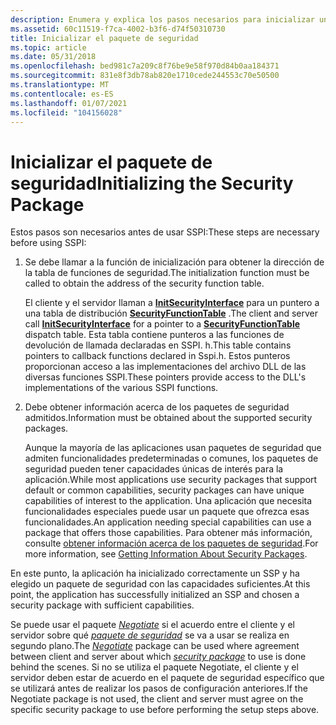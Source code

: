 ```yaml
---
description: Enumera y explica los pasos necesarios para inicializar un paquete de seguridad.
ms.assetid: 60c11519-f7ca-4002-b3f6-d74f50310730
title: Inicializar el paquete de seguridad
ms.topic: article
ms.date: 05/31/2018
ms.openlocfilehash: bed981c7a209c8f76be9e58f970d84b0aa184371
ms.sourcegitcommit: 831e8f3db78ab820e1710cede244553c70e50500
ms.translationtype: MT
ms.contentlocale: es-ES
ms.lasthandoff: 01/07/2021
ms.locfileid: "104156028"
---
```

# <a name="initializing-the-security-package"></a><span data-ttu-id="7392e-103">Inicializar el paquete de seguridad</span><span class="sxs-lookup"><span data-stu-id="7392e-103">Initializing the Security Package</span></span>

<span data-ttu-id="7392e-104">Estos pasos son necesarios antes de usar SSPI:</span><span class="sxs-lookup"><span data-stu-id="7392e-104">These steps are necessary before using SSPI:</span></span>

1.  <span data-ttu-id="7392e-105">Se debe llamar a la función de inicialización para obtener la dirección de la tabla de funciones de seguridad.</span><span class="sxs-lookup"><span data-stu-id="7392e-105">The initialization function must be called to obtain the address of the security function table.</span></span>

    <span data-ttu-id="7392e-106">El cliente y el servidor llaman a [**InitSecurityInterface**](/windows/desktop/api/Sspi/nf-sspi-initsecurityinterfacea) para un puntero a una tabla de distribución [**SecurityFunctionTable**](/windows/win32/api/sspi/ns-sspi-securityfunctiontablea) .</span><span class="sxs-lookup"><span data-stu-id="7392e-106">The client and server call [**InitSecurityInterface**](/windows/desktop/api/Sspi/nf-sspi-initsecurityinterfacea) for a pointer to a [**SecurityFunctionTable**](/windows/win32/api/sspi/ns-sspi-securityfunctiontablea) dispatch table.</span></span> <span data-ttu-id="7392e-107">Esta tabla contiene punteros a las funciones de devolución de llamada declaradas en SSPI. h.</span><span class="sxs-lookup"><span data-stu-id="7392e-107">This table contains pointers to callback functions declared in Sspi.h.</span></span> <span data-ttu-id="7392e-108">Estos punteros proporcionan acceso a las implementaciones del archivo DLL de las diversas funciones SSPI.</span><span class="sxs-lookup"><span data-stu-id="7392e-108">These pointers provide access to the DLL's implementations of the various SSPI functions.</span></span>

2.  <span data-ttu-id="7392e-109">Debe obtener información acerca de los paquetes de seguridad admitidos.</span><span class="sxs-lookup"><span data-stu-id="7392e-109">Information must be obtained about the supported security packages.</span></span>

    <span data-ttu-id="7392e-110">Aunque la mayoría de las aplicaciones usan paquetes de seguridad que admiten funcionalidades predeterminadas o comunes, los paquetes de seguridad pueden tener capacidades únicas de interés para la aplicación.</span><span class="sxs-lookup"><span data-stu-id="7392e-110">While most applications use security packages that support default or common capabilities, security packages can have unique capabilities of interest to the application.</span></span> <span data-ttu-id="7392e-111">Una aplicación que necesita funcionalidades especiales puede usar un paquete que ofrezca esas funcionalidades.</span><span class="sxs-lookup"><span data-stu-id="7392e-111">An application needing special capabilities can use a package that offers those capabilities.</span></span> <span data-ttu-id="7392e-112">Para obtener más información, consulte [obtener información acerca de los paquetes de seguridad](getting-information-about-security-packages.md).</span><span class="sxs-lookup"><span data-stu-id="7392e-112">For more information, see [Getting Information About Security Packages](getting-information-about-security-packages.md).</span></span>

<span data-ttu-id="7392e-113">En este punto, la aplicación ha inicializado correctamente un SSP y ha elegido un paquete de seguridad con las capacidades suficientes.</span><span class="sxs-lookup"><span data-stu-id="7392e-113">At this point, the application has successfully initialized an SSP and chosen a security package with sufficient capabilities.</span></span>

<span data-ttu-id="7392e-114">Se puede usar el paquete [*Negotiate*](../secgloss/n-gly.md) si el acuerdo entre el cliente y el servidor sobre qué [*paquete de seguridad*](../secgloss/s-gly.md) se va a usar se realiza en segundo plano.</span><span class="sxs-lookup"><span data-stu-id="7392e-114">The [*Negotiate*](../secgloss/n-gly.md) package can be used where agreement between client and server about which [*security package*](../secgloss/s-gly.md) to use is done behind the scenes.</span></span> <span data-ttu-id="7392e-115">Si no se utiliza el paquete Negotiate, el cliente y el servidor deben estar de acuerdo en el paquete de seguridad específico que se utilizará antes de realizar los pasos de configuración anteriores.</span><span class="sxs-lookup"><span data-stu-id="7392e-115">If the Negotiate package is not used, the client and server must agree on the specific security package to use before performing the setup steps above.</span></span>

 

 
